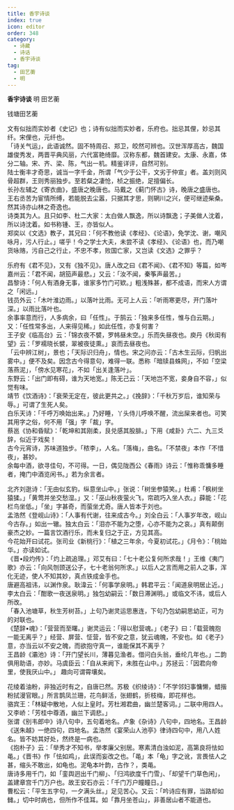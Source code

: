 ```yaml
---
title: 香宇诗谈
index: true
icon: editor
order: 348
category:
  - 诗藏
  - 诗话
  - 香宇诗谈
tag:
  - 田艺蘅
  - 明
---
```


**香宇诗谈** 明 田艺蘅  

钱塘田艺蘅  

文有似拙而实妙者《史记》也；诗有似拙而实妙者，乐府也。拙忌其俚，妙忌其纤。宋俚也，元纤也。  
「诗关气运」，此语诚然。固不特周召、郑卫，皎然可辨也。汉世浑厚高古，魏国雄俊秀发，两晋平典风丽，六代富艳绮靡。汉称东都，魏首建安。太康、永嘉，体分二轴。宋、齐、梁、陈，气出一机。精鉴详评，自然可别。  
陆士衡丰才奇思，诚当一字千金，所谓「气少于公干，文劣于仲宣」者。盖刘则风骨超群，王则秀丽独步。至若粲之凄怆，桢之振绝，足擅偏长。  
长孙左辅之《寄衣曲》，盛唐之晚唐也。马戴之《蓟门怀古》诗，晚唐之盛唐也。  
王右丞苦为宦情所缚，若能脱去尘嚣，只据其才思，则辋川之兴，便可继迹柴桑。然其诗亦山林之奇逸也。  
诗类其为人。且只如李、杜二大家：太白做人飘逸，所以诗飘逸；子美做人沈着，所以诗沈着。如书称锺、王，亦皆似人。  
郑奕以《文选》教子，其兄曰：「何不教他读《孝经》、《论语》，免学沈、谢，嘲风咏月，污人行止。」嗟乎！今之学士大夫，未尝不读《孝经》、《论语》也，而乃嘲货咏赂，污自己之行止，不忠不孝，败国亡家，又岂读《文选》之罪乎？  
  
乐府有《君不见》，又有《独不见》。唐人改之曰《君不闻》、《君不知》等篇，如岑嘉州云：「君不闻，胡笳声最悲。」又云：「汝不闻，秦筝声最苦。」  
昌黎诗：「何人有酒身无事，谁家多竹门可欵。」粗浅殊甚，都不成语，而宋人方谓之「闲远。」  
钱员外云：「木叶淮边雨。」以落叶比雨。无可上人云：「听雨寒更尽，开门落叶深。」以雨比落叶也。  
余事率意而行，人多病余，曰「任性」。于鹄云：「独来多任性，惟与白云期。」又：「任性常多出，人来得见稀。」如此任性，亦复何害？  
王子安《临高台》云：「锦衣夜不襞，罗帏昼未空。」乐而失昼夜也。庾丹《秋闺有望》云：「罗襦晓长襞，翠被夜徒熏。」哀而去昼夜也。  
「云中辨江树」，景也；「天际识归舟」，情也。宋之问亦云：「古木生云际，归帆出雾中。」便不及矣。因念古今得意句，难得一联。悉称「暗牍县蛛网」，不如「空梁落燕泥」，「傍水见寒花」，不如「出关逢落叶」。  
东野云：「出门即有碍，谁为天地宽。」陈无己云：「天地岂不宽，妾身自不容，」似觉有味。  
靖节《饮酒诗》：「衰荣无定在，彼此更共之。」《挽辞》：「千秋万岁后，谁知荣与辱。」可谓了生死人矣。  
白乐天诗：「千呼万唤始出来。」乃好睡，丫头侍儿呼唤不醒，流出屎来者也。可笑其用字之俗，何不用「强」字「裁」字。  
蔡邕《协和昏赋》：「乾坤和其刚柔，艮兑感其股腓。」下用《咸卦》六二、九三爻辞，似近于戏矣！  
古今元宵诗，苏味道独步。「秾李」，人名。「落梅」，曲名。「不禁夜」本作「不惜夜」，甚妙。  
余每中酒，欲寻佳句，不可得。一日，偶见陇西公《春雨》诗云：「惟称乖慵多睡者，掩门中酒览闲书。」若为余言者。  
  
北齐刘逖诗：「无由似玄豹，纵意坐山中。」张说：「树坐参猿笑。」杜甫：「枫树坐猿猱。」「黄莺并坐交愁湿。」又：「巫山秋夜萤火飞，帘疏巧入坐人衣。」薛能：「花栏鸟坐低。」「坐」字甚奇，而萤坐尤奇。唐人皆本于刘也。  
孟浩然《登岘山诗》：「人事有代谢，往来成古今。」刘全白云：「人事岁年改，岘山今古存。」如出一辙。独太白云：「泪亦不能为之堕，心亦不能为之哀。」真有颠倒豪杰之妙。一篇言饮酒行乐，而未复归之于正，方见其高。  
今花始开曰试花。张司业《新桃行》：「植之三年余，今夏初试花。」《月令》：「桃始华。」亦读如试。  
《晋•段灼传》：「灼上疏追理。」邓艾有曰：「七十老公复何所求哉！」王维《夷门歌》亦云：「向风刎颈送公子，七十老翁何所求。」以后人之言而用之前人之事，浑化无迹，使人不知其妙，真点铁成金手也。  
唐避高祖讳，以渊作泉。耿湋云：「何事学泉明。」韩君平云：「闻道泉明居止近。」李太白云：「酣歌一夜送泉明。」独包幼嗣云：「数日滞渊明。」或临文不讳，或后人所改。  
「春入池塘草，秋生芳树苔。」上句乃谢灵运思惠连，下句乃包幼嗣思幼正，可为的对联也。  
《楚辞•魂》：「营营而至曙。」谢灵运云：「得以慰营魂。」《老子》曰：「载营魄抱一能无离乎？」经营、屏营、怔营，皆不安之意，犹云魂魄，不安也。如《老子》意，亦当云以不安之魄，而欲抱守真一，谁能保其不离乎？  
王昌龄《灞池》诗：「开门望长川，薄暮见渔者。借问白头翁，垂纶几年也。」二韵俱用助语，亦妙。马虞臣云：「自从来阙下，未胜在山中。」苏拯云：「因君向帝里，使我厌山中。」 趣向可谓霄壤矣。  
  
花绫着油粉，非独近时有之，自唐已然。苏极《织绫诗》：「不学邻妇事慵懒，蜡揩粉拭漫官眼。」所言鹊凤兰珊，花鸟鲜活，张翅鹤，折枝梅，即花样也。  
骆宾王：「林疑中散地，人似上皇时。芳杜湘君曲，幽兰楚客词。」二联中用四人。又李峤：「芳桂中尊酒，幽兰下调悲。」  
张谓《别韦郎中》诗八句中，五句着地名。卢象《杂诗》八句中，四地名。王昌龄《送朱越》一绝四句，四地名。孟浩然《宴荣山人池亭》律诗四句中，用八人姓名。皆不妨其好处，然终是一病也。  
《抱朴子》云：「举秀才不知书，举孝廉父别居。寒素清白浊如泥，高第良将怯如黾。」《晋书》作「怯如鸡」，此误而妄改之也。「黾」本「龟」字之讹，言畏怯人之甚，缩头不敢出，如龟也。泥龟本叶韵，古作？，类黾。  
唐诗多用千门，如「銮舆迥出千门柳」、「归鸿欲度千门雪」、「却望千门草色闲」，盖建章宫千门万户也。故王安石亦云：「千门万户瞳瞳日。」  
曹松云：「平生五字句，一夕满头丝。」足见苦心。又云：「吟诗应有罪，当路却如雠。」切中时病也，但所作不佳耳。如「靠月坐苍山」，非善居山者不能道也。  
